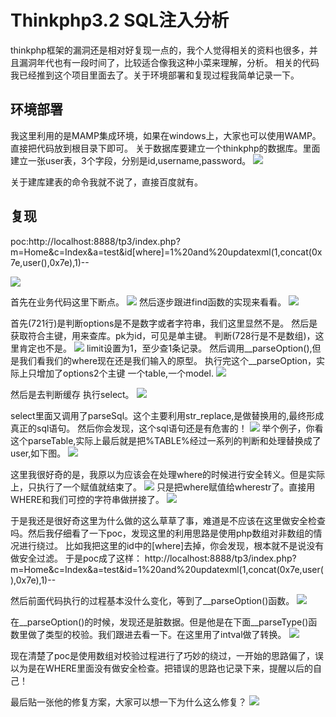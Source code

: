 # Thinkphp3.2 SQL注入分析

thinkphp框架的漏洞还是相对好复现一点的，我个人觉得相关的资料也很多，并且漏洞年代也有一段时间了，比较适合像我这种小菜来理解，分析。
相关的代码我已经推到这个项目里面去了。关于环境部署和复现过程我简单记录一下。

## 环境部署
我这里利用的是MAMP集成环境，如果在windows上，大家也可以使用WAMP。
直接把代码放到根目录下即可。
关于数据库要建立一个thinkphp的数据库。里面建立一张user表，3个字段，分别是id,username,password。
![](http://tiaotiaolong.cn-bj.ufileos.com/blog19-01.jpg)

关于建库建表的命令我就不说了，直接百度就有。

## 复现
poc:http://localhost:8888/tp3/index.php?m=Home&c=Index&a=test&id[where]=1%20and%20updatexml(1,concat(0x7e,user(),0x7e),1)--

![](http://tiaotiaolong.cn-bj.ufileos.com/blog19-02.jpg)

首先在业务代码这里下断点。
![](http://tiaotiaolong.cn-bj.ufileos.com/blog19-03.jpg)
然后逐步跟进find函数的实现来看看。
![](mhttp://tiaotiaolong.cn-bj.ufileos.com/blog19-04.jpg)

首先(721行)是判断options是不是数字或者字符串，我们这里显然不是。
然后是获取符合主键，用来查库。pk为id，可见是单主键。
判断(728行是不是数组)，这里肯定也不是。
![](http://tiaotiaolong.cn-bj.ufileos.com/blog19-05.jpg)
limit设置为1，至少查1条记录。
然后调用__parseOption(),但是我们看我们的where现在还是我们输入的原型。
执行完这个__parseOption，实际上只增加了options2个主键 一个table,一个model.
![](http://tiaotiaolong.cn-bj.ufileos.com/blog19-06.jpg)

然后是去判断缓存 执行select。
![](http://tiaotiaolong.cn-bj.ufileos.com/blog19-07.jpg)

select里面又调用了parseSql。这个主要利用str_replace,是做替换用的,最终形成真正的sql语句。
然后你会发现，这个sql语句还是有危害的！
![](http://tiaotiaolong.cn-bj.ufileos.com/blog19-08.jpg)
举个例子，你看这个parseTable,实际上最后就是把%TABLE%经过一系列的判断和处理替换成了user,如下图。
![](http://tiaotiaolong.cn-bj.ufileos.com/blog19-09.jpg)

这里我很好奇的是，我原以为应该会在处理where的时候进行安全转义。但是实际上，只执行了一个赋值就结束了。
![](http://tiaotiaolong.cn-bj.ufileos.com/blog19-10.jpg)
只是把where赋值给wherestr了。直接用WHERE和我们可控的字符串做拼接了。
![](http://tiaotiaolong.cn-bj.ufileos.com/blog19-11.jpg)

于是我还是很好奇这里为什么做的这么草草了事，难道是不应该在这里做安全检查吗。然后我仔细看了一下poc，发现这里的利用思路是使用php数组对非数组的情况进行绕过。
比如我把这里的id中的[where]去掉，你会发现，根本就不是说没有做安全过滤。
于是poc成了这样：
http://localhost:8888/tp3/index.php?m=Home&c=Index&a=test&id=1%20and%20updatexml(1,concat(0x7e,user(),0x7e),1)--

然后前面代码执行的过程基本没什么变化，等到了__parseOption()函数。
![](http://tiaotiaolong.cn-bj.ufileos.com/blog19-12.jpg)

在__parseOption()的时候，发现还是脏数据。但是他是在下面__parseType()函数里做了类型的校验。我们跟进去看一下。在这里用了intval做了转换。
![](http://tiaotiaolong.cn-bj.ufileos.com/blog19-13.jpg)

现在清楚了poc是使用数组对校验过程进行了巧妙的绕过，一开始的思路偏了，误以为是在WHERE里面没有做安全检查。把错误的思路也记录下来，提醒以后的自己！

最后贴一张他的修复方案，大家可以想一下为什么这么修复？
![](http://tiaotiaolong.cn-bj.ufileos.com/blog19-14.jpg)











